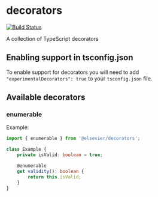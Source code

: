 # decorators
[![Build Status](https://travis-ci.org/elsevier-io/decorators.svg?branch=master)](https://travis-ci.org/elsevier-io/decorators)

A collection of TypeScript decorators

## Enabling support in tsconfig.json

To enable support for decorators you will need to add `"experimentalDecorators": true` to your `tsconfig.json` file.

## Available decorators

### enumerable

Example:

```typescript
import { enumerable } from '@elsevier/decorators';

class Example {
    private isValid: boolean = true;

    @enumerable
    get validity(): boolean {
        return this.isValid;
    }
}
```
